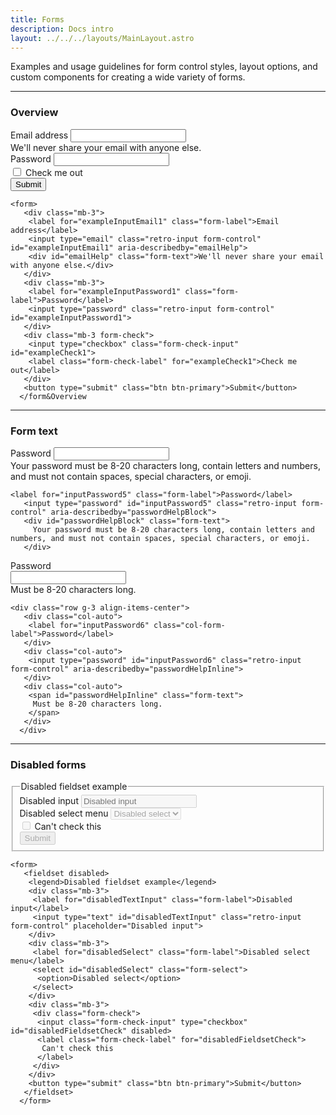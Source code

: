 ```yaml
---
title: Forms
description: Docs intro
layout: ../../../layouts/MainLayout.astro
---
```


<p>
 Examples and usage guidelines for form control styles, layout options, and custom components for creating a wide
 variety of forms.
</p>
<hr>

### Overview

<div class="card">
 <div class="card-body">
  <form>
   <div class="mb-3">
    <label for="exampleInputEmail1" class="form-label">Email address</label>
    <input type="email" class="retro-input form-control" id="exampleInputEmail1" aria-describedby="emailHelp">
    <div id="emailHelp" class="form-text">We'll never share your email with anyone else.</div>
   </div>
   <div class="mb-3">
    <label for="exampleInputPassword1" class="form-label">Password</label>
    <input type="password" class="retro-input form-control" id="exampleInputPassword1">
   </div>
   <div class="mb-3 form-check">
    <input type="checkbox" class="form-check-input" id="exampleCheck1">
    <label class="form-check-label" for="exampleCheck1">Check me out</label>
   </div>
   <button type="submit" class="btn btn-primary">Submit</button>
  </form>
 </div>
 <div class="card-footer">
  <pre><code class="language-html">&lt;form&gt;
   &lt;div class=&quot;mb-3&quot;&gt;
    &lt;label for=&quot;exampleInputEmail1&quot; class=&quot;form-label&quot;&gt;Email address&lt;/label&gt;
    &lt;input type=&quot;email&quot; class=&quot;retro-input form-control&quot; id=&quot;exampleInputEmail1&quot; aria-describedby=&quot;emailHelp&quot;&gt;
    &lt;div id=&quot;emailHelp&quot; class=&quot;form-text&quot;&gt;We'll never share your email with anyone else.&lt;/div&gt;
   &lt;/div&gt;
   &lt;div class=&quot;mb-3&quot;&gt;
    &lt;label for=&quot;exampleInputPassword1&quot; class=&quot;form-label&quot;&gt;Password&lt;/label&gt;
    &lt;input type=&quot;password&quot; class=&quot;retro-input form-control&quot; id=&quot;exampleInputPassword1&quot;&gt;
   &lt;/div&gt;
   &lt;div class=&quot;mb-3 form-check&quot;&gt;
    &lt;input type=&quot;checkbox&quot; class=&quot;form-check-input&quot; id=&quot;exampleCheck1&quot;&gt;
    &lt;label class=&quot;form-check-label&quot; for=&quot;exampleCheck1&quot;&gt;Check me out&lt;/label&gt;
   &lt;/div&gt;
   &lt;button type=&quot;submit&quot; class=&quot;btn btn-primary&quot;&gt;Submit&lt;/button&gt;
  &lt;/form&Overview</code></pre>
 </div>
</div>
<hr>

### Form text
<div class="card">
 <div class="card-body">
  <label for="inputPassword5" class="form-label">Password</label>
  <input type="password" id="inputPassword5" class="retro-input form-control" aria-describedby="passwordHelpBlock">
  <div id="passwordHelpBlock" class="form-text">
   Your password must be 8-20 characters long, contain letters and numbers, and must not contain spaces, special
   characters, or emoji.
  </div>
 </div>
 <div class="card-footer">
  <pre><code class="language-html">&lt;label for=&quot;inputPassword5&quot; class=&quot;form-label&quot;&gt;Password&lt;/label&gt;
   &lt;input type=&quot;password&quot; id=&quot;inputPassword5&quot; class=&quot;retro-input form-control&quot; aria-describedby=&quot;passwordHelpBlock&quot;&gt;
   &lt;div id=&quot;passwordHelpBlock&quot; class=&quot;form-text&quot;&gt;
     Your password must be 8-20 characters long, contain letters and numbers, and must not contain spaces, special characters, or emoji.
   &lt;/div&gt;</code></pre>
 </div>
</div>
<div class="card">
 <div class="card-body">
  <div class="row g-3 align-items-center">
   <div class="col-auto">
    <label for="inputPassword6" class="col-form-label">Password</label>
   </div>
   <div class="col-auto">
    <input type="password" id="inputPassword6" class="retro-input form-control" aria-describedby="passwordHelpInline">
   </div>
   <div class="col-auto">
    <span id="passwordHelpInline" class="form-text">
     Must be 8-20 characters long.
    </span>
   </div>
  </div>
 </div>
 <div class="card-footer">
  <pre><code class="language-html">&lt;div class=&quot;row g-3 align-items-center&quot;&gt;
   &lt;div class=&quot;col-auto&quot;&gt;
    &lt;label for=&quot;inputPassword6&quot; class=&quot;col-form-label&quot;&gt;Password&lt;/label&gt;
   &lt;/div&gt;
   &lt;div class=&quot;col-auto&quot;&gt;
    &lt;input type=&quot;password&quot; id=&quot;inputPassword6&quot; class=&quot;retro-input form-control&quot; aria-describedby=&quot;passwordHelpInline&quot;&gt;
   &lt;/div&gt;
   &lt;div class=&quot;col-auto&quot;&gt;
    &lt;span id=&quot;passwordHelpInline&quot; class=&quot;form-text&quot;&gt;
     Must be 8-20 characters long.
    &lt;/span&gt;
   &lt;/div&gt;
  &lt;/div&gt;</code></pre>
 </div>
</div>
<hr>

### Disabled forms
<div class="card">
 <div class="card-body">
  <form>
   <fieldset disabled>
    <legend>Disabled fieldset example</legend>
    <div class="mb-3">
     <label for="disabledTextInput" class="form-label">Disabled input</label>
     <input type="text" id="disabledTextInput" class="retro-input form-control" placeholder="Disabled input">
    </div>
    <div class="mb-3">
     <label for="disabledSelect" class="form-label">Disabled select menu</label>
     <select id="disabledSelect" class="form-select">
      <option>Disabled select</option>
     </select>
    </div>
    <div class="mb-3">
     <div class="form-check">
      <input class="form-check-input" type="checkbox" id="disabledFieldsetCheck" disabled>
      <label class="form-check-label" for="disabledFieldsetCheck">
       Can't check this
      </label>
     </div>
    </div>
    <button type="submit" class="btn btn-primary">Submit</button>
   </fieldset>
  </form>
 </div>
 <div class="card-footer">
  <pre><code class="language-html">&lt;form&gt;
   &lt;fieldset disabled&gt;
    &lt;legend&gt;Disabled fieldset example&lt;/legend&gt;
    &lt;div class=&quot;mb-3&quot;&gt;
     &lt;label for=&quot;disabledTextInput&quot; class=&quot;form-label&quot;&gt;Disabled input&lt;/label&gt;
     &lt;input type=&quot;text&quot; id=&quot;disabledTextInput&quot; class=&quot;retro-input form-control&quot; placeholder=&quot;Disabled input&quot;&gt;
    &lt;/div&gt;
    &lt;div class=&quot;mb-3&quot;&gt;
     &lt;label for=&quot;disabledSelect&quot; class=&quot;form-label&quot;&gt;Disabled select menu&lt;/label&gt;
     &lt;select id=&quot;disabledSelect&quot; class=&quot;form-select&quot;&gt;
      &lt;option&gt;Disabled select&lt;/option&gt;
     &lt;/select&gt;
    &lt;/div&gt;
    &lt;div class=&quot;mb-3&quot;&gt;
     &lt;div class=&quot;form-check&quot;&gt;
      &lt;input class=&quot;form-check-input&quot; type=&quot;checkbox&quot; id=&quot;disabledFieldsetCheck&quot; disabled&gt;
      &lt;label class=&quot;form-check-label&quot; for=&quot;disabledFieldsetCheck&quot;&gt;
       Can't check this
      &lt;/label&gt;
     &lt;/div&gt;
    &lt;/div&gt;
    &lt;button type=&quot;submit&quot; class=&quot;btn btn-primary&quot;&gt;Submit&lt;/button&gt;
   &lt;/fieldset&gt;
  &lt;/form&gt;</code></pre>
 </div>
</div>